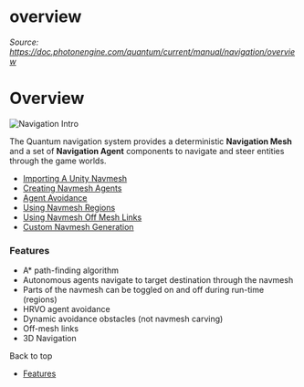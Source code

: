 # overview

_Source: https://doc.photonengine.com/quantum/current/manual/navigation/overview_

# Overview

![Navigation Intro](/docs/img/quantum/v3/manual/navigation/navigation-intro.png)

The Quantum navigation system provides a deterministic **Navigation Mesh** and a set of **Navigation Agent** components to navigate and steer entities through the game worlds.

- [Importing A Unity Navmesh](workflow-navmesh)
- [Creating Navmesh Agents](workflow-agents)
- [Agent Avoidance](avoidance)
- [Using Navmesh Regions](regions)
- [Using Navmesh Off Mesh Links](links)
- [Custom Navmesh Generation](customized-navmesh)

### Features

- A\* path-finding algorithm
- Autonomous agents navigate to target destination through the navmesh
- Parts of the navmesh can be toggled on and off during run-time (regions)
- HRVO agent avoidance
- Dynamic avoidance obstacles (not navmesh carving)
- Off-mesh links
- 3D Navigation

Back to top

- [Features](#features)